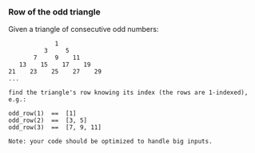### Row of the odd triangle

Given a triangle of consecutive odd numbers:
```
             1
          3     5
       7     9    11
   13    15    17    19
21    23    25    27    29
...

find the triangle's row knowing its index (the rows are 1-indexed), e.g.:

odd_row(1)  ==  [1]
odd_row(2)  ==  [3, 5]
odd_row(3)  ==  [7, 9, 11]

Note: your code should be optimized to handle big inputs.
